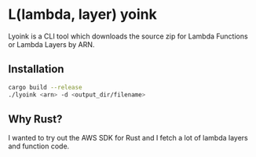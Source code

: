 # L(lambda, layer) yoink

Lyoink is a CLI tool which downloads the source zip for Lambda Functions or Lambda Layers by ARN.

## Installation

```bash
cargo build --release
./lyoink <arn> -d <output_dir/filename>
```

## Why Rust?
I wanted to try out the AWS SDK for Rust and I fetch a lot of lambda layers and function code.

